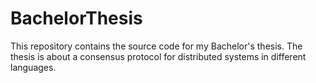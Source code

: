 # BachelorThesis

This repository contains the source code for my Bachelor's thesis. The thesis is about a consensus protocol for distributed systems in different languages. 
